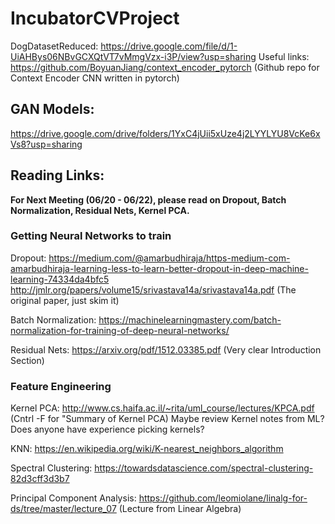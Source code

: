 # IncubatorCVProject

DogDatasetReduced: https://drive.google.com/file/d/1-UiAHBys06NBvGCXQtVT7vMmgVzx-i3P/view?usp=sharing
Useful links: https://github.com/BoyuanJiang/context_encoder_pytorch (Github repo for Context Encoder CNN written in pytorch)


## GAN Models:
https://drive.google.com/drive/folders/1YxC4jUii5xUze4j2LYYLYU8VcKe6xVs8?usp=sharing
## Reading Links:

**For Next Meeting (06/20 - 06/22), please read on Dropout, Batch Normalization, Residual Nets, Kernel PCA.**

### Getting Neural Networks to train

Dropout: https://medium.com/@amarbudhiraja/https-medium-com-amarbudhiraja-learning-less-to-learn-better-dropout-in-deep-machine-learning-74334da4bfc5
http://jmlr.org/papers/volume15/srivastava14a/srivastava14a.pdf  (The original paper, just skim it)

Batch Normalization:
https://machinelearningmastery.com/batch-normalization-for-training-of-deep-neural-networks/

Residual Nets:
https://arxiv.org/pdf/1512.03385.pdf (Very clear Introduction Section)

### Feature Engineering 

Kernel PCA: http://www.cs.haifa.ac.il/~rita/uml_course/lectures/KPCA.pdf (Cntrl -F for "Summary of Kernel PCA) 
Maybe review Kernel notes from ML?
Does anyone have experience picking kernels?

KNN: https://en.wikipedia.org/wiki/K-nearest_neighbors_algorithm

Spectral Clustering:
https://towardsdatascience.com/spectral-clustering-82d3cff3d3b7

Principal Component Analysis: https://github.com/leomiolane/linalg-for-ds/tree/master/lecture_07 (Lecture from Linear Algebra)


